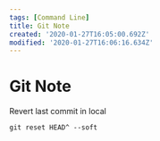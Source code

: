 ```yaml
---
tags: [Command Line]
title: Git Note
created: '2020-01-27T16:05:00.692Z'
modified: '2020-01-27T16:06:16.634Z'
---
```


# Git Note

Revert last commit in local
```shell
git reset HEAD^ --soft
```

